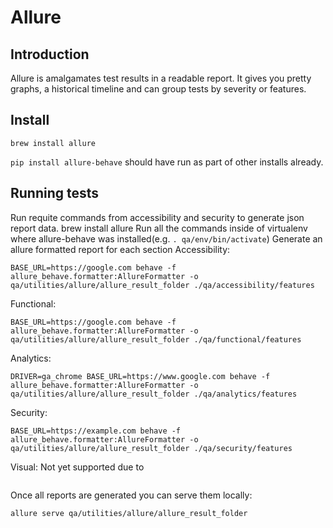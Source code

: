 # Allure

## Introduction
Allure is amalgamates test results in a readable report. It gives you pretty graphs, a historical timeline and can group tests by severity or features.

## Install
```
brew install allure
```
`pip install allure-behave` should have run as part of other installs already.

## Running tests
Run requite commands from accessibility and security to generate json report data.
brew install allure
Run all the commands inside of virtualenv where allure-behave was installed(e.g. `. qa/env/bin/activate`)
Generate an allure formatted report for each section
Accessibility:
```
BASE_URL=https://google.com behave -f allure_behave.formatter:AllureFormatter -o qa/utilities/allure/allure_result_folder ./qa/accessibility/features
```

Functional:
```
BASE_URL=https://google.com behave -f allure_behave.formatter:AllureFormatter -o qa/utilities/allure/allure_result_folder ./qa/functional/features
```

Analytics:
```
DRIVER=ga_chrome BASE_URL=https://www.google.com behave -f allure_behave.formatter:AllureFormatter -o qa/utilities/allure/allure_result_folder ./qa/analytics/features
```

Security:
```
BASE_URL=https://example.com behave -f allure_behave.formatter:AllureFormatter -o qa/utilities/allure/allure_result_folder ./qa/security/features
```

Visual:
Not yet supported due to
```
```

Once all reports are generated you can serve them locally:
```
allure serve qa/utilities/allure/allure_result_folder
```
